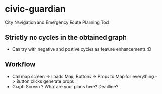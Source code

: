 # civic-guardian
City Navigation and Emergency Route Planning Tool


## Strictly no cycles in the obtained graph

- Can try with negative and postive cycles as feature enhancements :D


## Workflow

- Call map screen -> Loads Map, Buttons -> Props to Map for everything -> Button clicks generate props
- Graph Screen ? What are your plans here? Deadline?